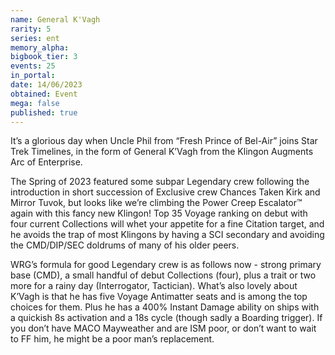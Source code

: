 ```yaml
---
name: General K'Vagh
rarity: 5
series: ent
memory_alpha:
bigbook_tier: 3
events: 25
in_portal:
date: 14/06/2023
obtained: Event
mega: false
published: true
---
```


It’s a glorious day when Uncle Phil from “Fresh Prince of Bel-Air” joins Star Trek Timelines, in the form of General K’Vagh from the Klingon Augments Arc of Enterprise.

The Spring of 2023 featured some subpar Legendary crew following the introduction in short succession of Exclusive crew Chances Taken Kirk and Mirror Tuvok, but looks like we’re climbing the Power Creep Escalator™ again with this fancy new Klingon! Top 35 Voyage ranking on debut with four current Collections will whet your appetite for a fine Citation target, and he avoids the trap of most Klingons by having a SCI secondary and avoiding the CMD/DIP/SEC doldrums of many of his older peers.

WRG’s formula for good Legendary crew is as follows now - strong primary base (CMD), a small handful of debut Collections (four), plus a trait or two more for a rainy day (Interrogator, Tactician). What’s also lovely about K’Vagh is that he has five Voyage Antimatter seats and is among the top choices for them. Plus he has a 400% Instant Damage ability on ships with a quickish 8s activation and a 18s cycle (though sadly a Boarding trigger). If you don’t have MACO Mayweather and are ISM poor, or don’t want to wait to FF him, he might be a poor man’s replacement.
